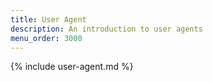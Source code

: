 ```yaml
---
title: User Agent
description: An introduction to user agents
menu_order: 3000
---
```


{% include user-agent.md %}
